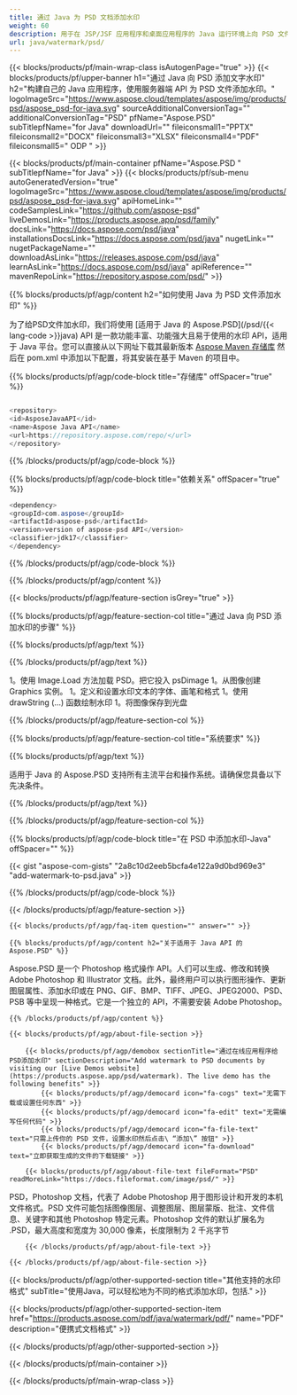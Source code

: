 ```yaml
---
title: 通过 Java 为 PSD 文档添加水印
weight: 60
description: 用于在 JSP/JSF 应用程序和桌面应用程序的 Java 运行环境上向 PSD 文件添加或删除水印的 Java 示例代码。
url: java/watermark/psd/
---
```


{{< blocks/products/pf/main-wrap-class isAutogenPage="true" >}}
{{< blocks/products/pf/upper-banner h1="通过 Java 向 PSD 添加文字水印" h2="构建自己的 Java 应用程序，使用服务器端 API 为 PSD 文件添加水印。" logoImageSrc="https://www.aspose.cloud/templates/aspose/img/products/psd/aspose_psd-for-java.svg" sourceAdditionalConversionTag="" additionalConversionTag="PSD" pfName="Aspose.PSD" subTitlepfName="for Java" downloadUrl="" fileiconsmall1="PPTX" fileiconsmall2="DOCX" fileiconsmall3="XLSX" fileiconsmall4="PDF" fileiconsmall5=" ODP " >}}

{{< blocks/products/pf/main-container pfName="Aspose.PSD " subTitlepfName="for Java" >}}
{{< blocks/products/pf/sub-menu autoGeneratedVersion="true" logoImageSrc="https://www.aspose.cloud/templates/aspose/img/products/psd/aspose_psd-for-java.svg" apiHomeLink="" codeSamplesLink="https://github.com/aspose-psd" liveDemosLink="https://products.aspose.app/psd/family" docsLink="https://docs.aspose.com/psd/java" installationsDocsLink="https://docs.aspose.com/psd/java" nugetLink="" nugetPackageName="" downloadAsLink="https://releases.aspose.com/psd/java" learnAsLink="https://docs.aspose.com/psd/java" apiReference="" mavenRepoLink="https://repository.aspose.com/psd/" >}}

{{% blocks/products/pf/agp/content h2="如何使用 Java 为 PSD 文件添加水印" %}}

 为了给PSD文件加水印，我们将使用
 [适用于 Java 的 Aspose.PSD](/psd/{{< lang-code >}}java) 
 API 是一款功能丰富、功能强大且易于使用的水印 API，适用于 Java 平台。您可以直接从以下网址下载其最新版本
 [Aspose Maven 存储库](https://repository.aspose.com/psd/) 
 然后在 pom.xml 中添加以下配置，将其安装在基于 Maven 的项目中。

{{% blocks/products/pf/agp/code-block title="存储库" offSpacer="true" %}}

```cs

<repository>
<id>AsposeJavaAPI</id>
<name>Aspose Java API</name>
<url>https://repository.aspose.com/repo/</url>
</repository>

```

{{% /blocks/products/pf/agp/code-block %}}

{{% blocks/products/pf/agp/code-block title="依赖关系" offSpacer="true" %}}

```cs
<dependency>
<groupId>com.aspose</groupId>
<artifactId>aspose-psd</artifactId>
<version>version of aspose-psd API</version>
<classifier>jdk17</classifier>
</dependency>

```

{{% /blocks/products/pf/agp/code-block %}}

{{% /blocks/products/pf/agp/content %}}

{{< blocks/products/pf/agp/feature-section isGrey="true" >}}

{{% blocks/products/pf/agp/feature-section-col title="通过 Java 向 PSD 添加水印的步骤" %}}

{{% blocks/products/pf/agp/text %}}

{{% /blocks/products/pf/agp/text %}}

1。使用 Image.Load 方法加载 PSD。把它投入 psDimage
1。从图像创建 Graphics 实例。
1。定义和设置水印文本的字体、画笔和格式
1。使用 drawString (...) 函数绘制水印
1。将图像保存到光盘

{{% /blocks/products/pf/agp/feature-section-col %}}

{{% blocks/products/pf/agp/feature-section-col title="系统要求" %}}

{{% blocks/products/pf/agp/text %}}

 适用于 Java 的 Aspose.PSD 支持所有主流平台和操作系统。请确保您具备以下先决条件。

{{% /blocks/products/pf/agp/text %}}

{{% /blocks/products/pf/agp/feature-section-col %}}

{{% blocks/products/pf/agp/code-block title="在 PSD 中添加水印-Java" offSpacer="" %}}

{{< gist "aspose-com-gists" "2a8c10d2eeb5bcfa4e122a9d0bd969e3" "add-watermark-to-psd.java" >}}

{{% /blocks/products/pf/agp/code-block %}}

{{< /blocks/products/pf/agp/feature-section >}}

    {{< blocks/products/pf/agp/faq-item question="" answer="" >}}
 

<!-- aboutfile Starts -->

    {{% blocks/products/pf/agp/content h2="关于适用于 Java API 的 Aspose.PSD" %}}

 Aspose.PSD 是一个 Photoshop 格式操作 API。人们可以生成、修改和转换 Adobe Photoshop 和 Illustrator 文档。此外，最终用户可以执行图形操作、更新图层属性、添加水印或在 PNG、GIF、BMP、TIFF、JPEG、JPEG2000、PSD、PSB 等中呈现一种格式。它是一个独立的 API，不需要安装 Adobe Photoshop。 



    {{% /blocks/products/pf/agp/content %}}

    {{< blocks/products/pf/agp/about-file-section >}}

        {{< blocks/products/pf/agp/demobox sectionTitle="通过在线应用程序给PSD添加水印" sectionDescription="Add watermark to PSD documents by visiting our [Live Demos website](https://products.aspose.app/psd/watermark). The live demo has the following benefits" >}}
            {{< blocks/products/pf/agp/democard icon="fa-cogs" text="无需下载或设置任何东西" >}}
            {{< blocks/products/pf/agp/democard icon="fa-edit" text="无需编写任何代码" >}}
            {{< blocks/products/pf/agp/democard icon="fa-file-text" text="只需上传你的 PSD 文件，设置水印然后点击\ “添加\” 按钮" >}}
            {{< blocks/products/pf/agp/democard icon="fa-download" text="立即获取生成的文件的下载链接" >}}

        {{< blocks/products/pf/agp/about-file-text fileFormat="PSD" readMoreLink="https://docs.fileformat.com/image/psd/" >}}
PSD，Photoshop 文档，代表了 Adobe Photoshop 用于图形设计和开发的本机文件格式。PSD 文件可能包括图像图层、调整图层、图层蒙版、批注、文件信息、关键字和其他 Photoshop 特定元素。Photoshop 文件的默认扩展名为 .PSD，最大高度和宽度为 30,000 像素，长度限制为 2 千兆字节

        {{< /blocks/products/pf/agp/about-file-text >}}

    {{< /blocks/products/pf/agp/about-file-section >}}

<!-- aboutfile Ends -->

{{< blocks/products/pf/agp/other-supported-section title="其他支持的水印格式" subTitle="使用Java，可以轻松地为不同的格式添加水印，包括." >}}

{{< blocks/products/pf/agp/other-supported-section-item href="https://products.aspose.com/pdf/java/watermark/pdf/" name="PDF" description="便携式文档格式" >}}

{{< /blocks/products/pf/agp/other-supported-section >}}

{{< /blocks/products/pf/main-container >}}
    
{{< /blocks/products/pf/main-wrap-class >}}
